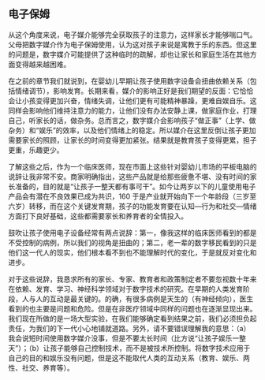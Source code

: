 ## 电子保姆

  从这个角度来说，电子媒介能够完全获取孩子的注意力，这样家长才能够喘口气。父母把数字媒介作为电子保姆使用，认为这对孩子来说是寓教于乐的东西。但这里的问题是，数字媒介可能提供了这种临时的疏解，却也让家长和家庭生活在其他方面变得越来越困难。

  在之前的章节我们就说到，在婴幼儿早期让孩子使用数字设备会扭曲依赖关系（包括情绪调节），影响发育。长期来看，媒介的影响正好是我们期望的反面：它恰恰会让小孩变得更加兴奋，情绪失调，让他们更有可能精神暴躁，更难自娱自乐。这同样会影响他们维持注意力的能力，让他们没有办法安静上课，做家庭作业，打理自己，听家长的话，做杂务。总而言之，数字媒介会影响孩子“做正事”（上学、做杂务）和“娱乐”的效率，以及他们情绪上的稳定。所以媒介在这里反倒让孩子更加需要家长的照顾，让家长的时间变得更加紧张。结果就是教育孩子变得更累，担子更重，乐趣更少。

  了解这些之后，作为一个临床医师，现在市面上这些针对婴幼儿市场的平板电脑的说辞让我非常不安。商家明确指出，这些产品就是给那些疲惫不堪、没有时间的家长准备的，目的就是“让孩子一整天都有事可干”。如今让两岁以下的儿童使用电子产品会有潜在不良效果已成为共识，160 于是产业就开始向下一个年龄段（三岁至六岁）转移，而在这个关键发育期，孩子的功能发育要在认知—行为和社交—情绪方面打下良好基础，这些都需要家长和养育者的全情投入。

  鼓吹让孩子使用电子设备经常有两点说辞：第一，像我这样的临床医师看到的都是不受控制的病例，所以我们的视角是扭曲的；第二，老一辈的数字移民看到的只是他们这一代人的现实，他们根本看不到也不能理解时代的变化，于是就反对变化和进步。

  对于这些说辞，我恳求所有的家长、专家、教育者和政策制定者不要忽视数十年来在依赖、发育、学习、神经科学领域对于数字技术的研究。在早期的人类发育阶段，人与人的互动是最关键的。的确，有很多病例是天生的（有神经倾向），医生看到的也主要是问题和危险。但是在非医疗领域中同样的问题也在逐渐显现出来。我们现在所做的是一场大型实验，在我们能够确定看到结果之前，我们必须担负起责任，为我们的下一代小心地铺就道路。另外，请不要错误理解我的意思：（a）我会说短时间使用数字媒介没事，但是不要太长时间（比方说“让孩子娱乐一整天”）；（b）让孩子能够自己控制技术，而不是被技术所控制。将数字技术应用于自己的目的和娱乐没有问题，但是这不能取代人类的互动关系（教育、娱乐、两性、社交、养育等）。